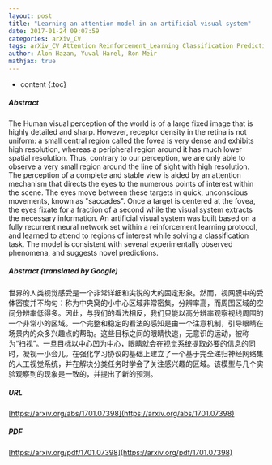 ```yaml
---
layout: post
title: "Learning an attention model in an artificial visual system"
date: 2017-01-24 09:07:59
categories: arXiv_CV
tags: arXiv_CV Attention Reinforcement_Learning Classification Prediction
author: Alon Hazan, Yuval Harel, Ron Meir
mathjax: true
---
```


* content
{:toc}

##### Abstract
The Human visual perception of the world is of a large fixed image that is highly detailed and sharp. However, receptor density in the retina is not uniform: a small central region called the fovea is very dense and exhibits high resolution, whereas a peripheral region around it has much lower spatial resolution. Thus, contrary to our perception, we are only able to observe a very small region around the line of sight with high resolution. The perception of a complete and stable view is aided by an attention mechanism that directs the eyes to the numerous points of interest within the scene. The eyes move between these targets in quick, unconscious movements, known as "saccades". Once a target is centered at the fovea, the eyes fixate for a fraction of a second while the visual system extracts the necessary information. An artificial visual system was built based on a fully recurrent neural network set within a reinforcement learning protocol, and learned to attend to regions of interest while solving a classification task. The model is consistent with several experimentally observed phenomena, and suggests novel predictions.

##### Abstract (translated by Google)
世界的人类视觉感受是一个非常详细和尖锐的大的固定形象。然而，视网膜中的受体密度并不均匀：称为中央窝的小中心区域非常密集，分辨率高，而周围区域的空间分辨率低得多。因此，与我们的看法相反，我们只能以高分辨率观察视线周围的一个非常小的区域。一个完整和稳定的看法的感知是由一个注意机制，引导眼睛在场景内的众多兴趣点的帮助。这些目标之间的眼睛快速，无意识的运动，被称为“扫视”。一旦目标以中心凹为中心，眼睛就会在视觉系统提取必要的信息的同时，凝视一小会儿。在强化学习协议的基础上建立了一个基于完全递归神经网络集的人工视觉系统，并在解决分类任务时学会了关注感兴趣的区域。该模型与几个实验观察到的现象是一致的，并提出了新的预测。

##### URL
[https://arxiv.org/abs/1701.07398](https://arxiv.org/abs/1701.07398)

##### PDF
[https://arxiv.org/pdf/1701.07398](https://arxiv.org/pdf/1701.07398)

